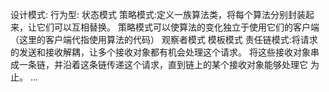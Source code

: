 设计模式:
  行为型:
       状态模式
       策略模式:定义一族算法类，将每个算法分别封装起来，让它们可以互相替换。
               策略模式可以使算法的变化独立于使用它们的客户端（这里的客户端代指使用算法的代码）
       观察者模式
       模板模式
       责任链模式:将请求的发送和接收解耦，让多个接收对象都有机会处理这个请求。
                将这些接收对象串成一条链，并沿着这条链传递这个请求，直到链上的某个接收对象能够处理它
                为止。
       ...
